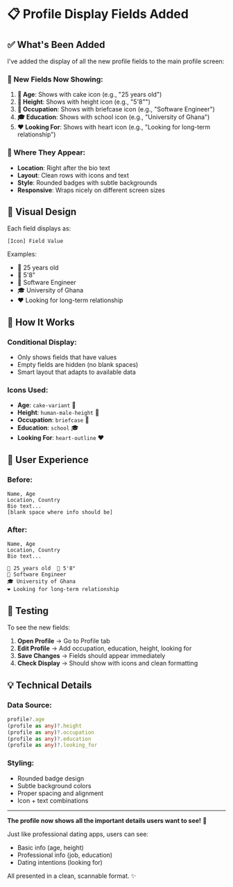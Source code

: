 # 📋 Profile Display Fields Added

## ✅ What's Been Added

I've added the display of all the new profile fields to the main profile screen:

### 🎯 New Fields Now Showing:

1. **👤 Age**: Shows with cake icon (e.g., "25 years old")
2. **📏 Height**: Shows with height icon (e.g., "5'8"")
3. **💼 Occupation**: Shows with briefcase icon (e.g., "Software Engineer")
4. **🎓 Education**: Shows with school icon (e.g., "University of Ghana")
5. **❤️ Looking For**: Shows with heart icon (e.g., "Looking for long-term relationship")

### 📍 Where They Appear:
- **Location**: Right after the bio text
- **Layout**: Clean rows with icons and text
- **Style**: Rounded badges with subtle backgrounds
- **Responsive**: Wraps nicely on different screen sizes

## 🎨 Visual Design

Each field displays as:
```
[Icon] Field Value
```

Examples:
- 🎂 25 years old
- 📏 5'8"
- 💼 Software Engineer  
- 🎓 University of Ghana
- ❤️ Looking for long-term relationship

## 🔧 How It Works

### Conditional Display:
- Only shows fields that have values
- Empty fields are hidden (no blank spaces)
- Smart layout that adapts to available data

### Icons Used:
- **Age**: `cake-variant` 🎂
- **Height**: `human-male-height` 📏
- **Occupation**: `briefcase` 💼
- **Education**: `school` 🎓
- **Looking For**: `heart-outline` ❤️

## 📱 User Experience

### Before:
```
Name, Age
Location, Country  
Bio text...
[blank space where info should be]
```

### After:
```
Name, Age
Location, Country
Bio text...

🎂 25 years old  📏 5'8"
💼 Software Engineer  
🎓 University of Ghana
❤️ Looking for long-term relationship
```

## 🚀 Testing

To see the new fields:

1. **Open Profile** → Go to Profile tab
2. **Edit Profile** → Add occupation, education, height, looking for
3. **Save Changes** → Fields should appear immediately
4. **Check Display** → Should show with icons and clean formatting

## 💡 Technical Details

### Data Source:
```typescript
profile?.age
(profile as any)?.height
(profile as any)?.occupation  
(profile as any)?.education
(profile as any)?.looking_for
```

### Styling:
- Rounded badge design
- Subtle background colors
- Proper spacing and alignment
- Icon + text combinations

---

**The profile now shows all the important details users want to see!** 🎉

Just like professional dating apps, users can see:
- Basic info (age, height)
- Professional info (job, education)  
- Dating intentions (looking for)

All presented in a clean, scannable format. ✨